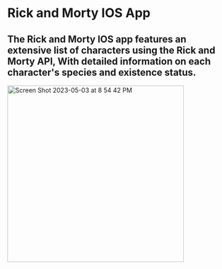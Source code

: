 # Rick and Morty IOS App

## The Rick and Morty IOS app features an extensive list of characters using the Rick and Morty API, With detailed information on each character's species and existence status.

<img width="399" alt="Screen Shot 2023-05-03 at 8 54 42 PM" src="https://user-images.githubusercontent.com/45900899/236104243-52fb5e41-c29a-4244-bd80-6102e3d80698.png">


